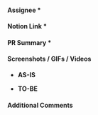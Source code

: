 <!-- Thank you for contributing a pull request! -->
<!-- * are required. -->

#### Assignee *
<!-- Github Username. e.g. myungjunlee -->


#### Notion Link *
<!-- Link the Notion. e.g. https://www.notion.so/DB-718e69af56694f0eb050dd32dfb1d3c1 -->


#### PR Summary *
<!-- A short description of what this pull request does. e.g. 새로운 페이지 진입 시, 스크립트 에러 버그 수정 PR입니다 -->


#### Screenshots / GIFs / Videos
<!-- If the PR includes changes, please include screenshots/GIFs/videos for the team and reviewers. -->
- **AS-IS**

- **TO-BE**


#### Additional Comments
<!-- Add any additional information or comments that would be helpful to the team or reviewers. e.g. 기획서 첨부, 레퍼런스 링크 -->

